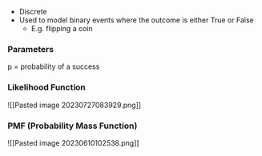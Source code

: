 

- Discrete 
- Used to model binary events where the outcome is either True or False
	- E.g. flipping a coin


### Parameters
p = probability of a success

### Likelihood Function
![[Pasted image 20230727083929.png]]

### PMF (Probability Mass Function)

![[Pasted image 20230610102538.png]]



